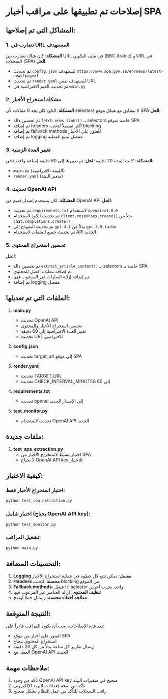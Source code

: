 # إصلاحات تم تطبيقها على مراقب أخبار SPA

## المشاكل التي تم إصلاحها:

### 1. تضارب في URL المستهدف
**المشكلة**: كان هناك تضارب بين URL في ملف التكوين (BBC Arabic) و URL في السجلات (SPA)
**الحل**: 
- تم تحديث `config.json` ليستهدف `https://www.spa.gov.sa/en/news/latest-news?page=1`
- تم تحديث `render.yaml` ليستهدف نفس URL
- تم تحديث القيم الافتراضية في `main.py`

### 2. مشكلة استخراج الأخبار
**المشكلة**: الكود كان يجد 0 مقالات لأن selectors لا تتطابق مع هيكل موقع SPA
**الحل**:
- تم تحسين دالة `fetch_news_links()` بـ selectors خاصة بموقع SPA
- تم إضافة headers أكثر تفصيلاً لتجنب blocking
- تم إضافة fallback methods للعثور على الأخبار
- تم إضافة logging مفصل لتتبع العملية

### 3. تغيير المدة الزمنية
**المشكلة**: كانت المدة 20 دقيقة
**الحل**: تم تغييرها إلى 60 دقيقة (ساعة واحدة) في:
- `main.py` (القيمة الافتراضية)
- `render.yaml` (متغير البيئة)

### 4. تحديث OpenAI API
**المشكلة**: كان يستخدم إصدار قديم من OpenAI API
**الحل**:
- تم تحديث `requirements.txt` لاستخدام `openai>=1.0.0`
- تم تحديث الكود لاستخدام `client.responses.create()` بدلاً من `chat.completions.create()`
- تم تحديث النموذج إلى `gpt-4.1` بدلاً من `gpt-3.5-turbo`
- تم تحديث جميع الملفات لاستخدام API الجديد

### 5. تحسين استخراج المحتوى
**الحل**:
- تم تحسين دالة `extract_article_content()` بـ selectors خاصة بـ SPA
- تم إضافة تنظيف أفضل للمحتوى
- تم إضافة إزالة العبارات غير المرغوب فيها
- تم إضافة logging مفصل

## الملفات التي تم تعديلها:

1. **main.py**
   - تحديث OpenAI API
   - تحسين استخراج الأخبار والمحتوى
   - تغيير المدة الافتراضية إلى 60 دقيقة
   - تحديث URL الافتراضي

2. **config.json**
   - تحديث target_url إلى موقع SPA

3. **render.yaml**
   - تحديث TARGET_URL
   - تحديث CHECK_INTERVAL_MINUTES إلى 60

4. **requirements.txt**
   - تحديث openai إلى الإصدار الجديد

5. **test_monitor.py**
   - تحديث لاستخدام OpenAI API الجديد

## ملفات جديدة:

1. **test_spa_extraction.py**
   - اختبار بسيط لاستخراج الأخبار من SPA
   - لا يحتاج OpenAI API key للاختبار

## كيفية الاختبار:

### اختبار استخراج الأخبار فقط:
```bash
python test_spa_extraction.py
```

### اختبار شامل (يحتاج OpenAI API key):
```bash
python test_monitor.py
```

### تشغيل المراقب:
```bash
python main.py
```

## التحسينات المضافة:

1. **Logging مفصل**: يمكن تتبع كل خطوة في عملية استخراج الأخبار
2. **Headers محسنة**: لتجنب blocking من الموقع
3. **Fallback methods**: إذا فشل selector واحد، يجرب آخرين
4. **تنظيف المحتوى**: إزالة العناصر غير المرغوب فيها
5. **معالجة أخطاء محسنة**: رسائل خطأ أوضح

## النتيجة المتوقعة:

بعد هذه الإصلاحات، يجب أن يكون المراقب قادراً على:
- العثور على أخبار من موقع SPA
- استخراج المحتوى بنجاح
- إرسال تقارير كل ساعة بدلاً من كل 20 دقيقة
- العمل مع OpenAI API الجديد

## ملاحظات مهمة:

1. تأكد من وجود OpenAI API key صحيح في متغيرات البيئة
2. تأكد من صحة إعدادات البريد الإلكتروني
3. راقب السجلات للتأكد من عمل النظام بشكل صحيح